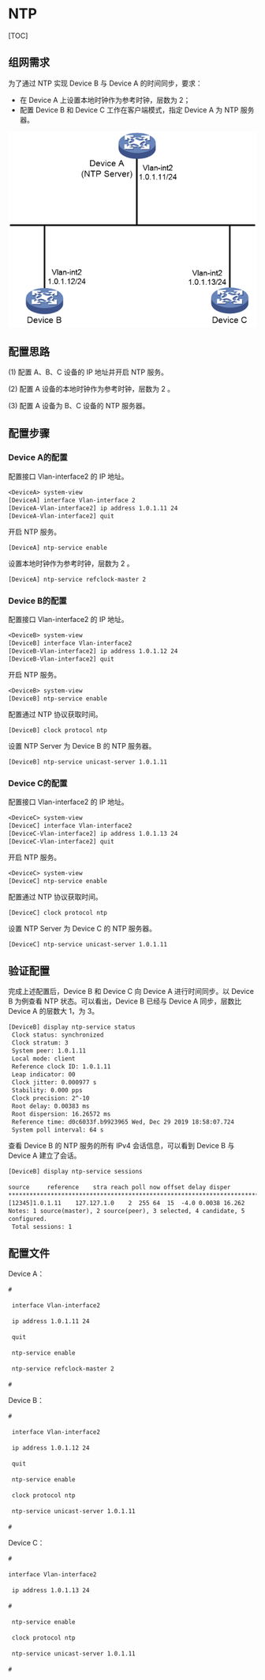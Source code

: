 # NTP

[TOC]

## 组网需求

为了通过 NTP 实现 Device B 与 Device A 的时间同步，要求：

* 在 Device A 上设置本地时钟作为参考时钟，层数为 2；
* 配置 Device B 和 Device C 工作在客户端模式，指定 Device A 为 NTP 服务器。

 ![](../../Image/2/20230328_8774684_x_Img_x_png_0_1816240_30005_0.png)

 

## 配置思路

(1)   配置 A、B、C 设备的 IP 地址并开启 NTP 服务。

(2)   配置 A 设备的本地时钟作为参考时钟，层数为 2 。

(3)   配置 A 设备为 B、C 设备的 NTP 服务器。

## 配置步骤

### Device A的配置

配置接口 Vlan-interface2 的 IP 地址。

```
<DeviceA> system-view
[DeviceA] interface Vlan-interface 2
[DeviceA-Vlan-interface2] ip address 1.0.1.11 24
[DeviceA-Vlan-interface2] quit
```

开启 NTP 服务。

```
[DeviceA] ntp-service enable
```

设置本地时钟作为参考时钟，层数为 2 。

```
[DeviceA] ntp-service refclock-master 2
```

### Device B的配置

配置接口 Vlan-interface2 的 IP 地址。

```
<DeviceB> system-view
[DeviceB] interface Vlan-interface2
[DeviceB-Vlan-interface2] ip address 1.0.1.12 24
[DeviceB-Vlan-interface2] quit
```

开启 NTP 服务。

```
<DeviceB> system-view
[DeviceB] ntp-service enable
```

配置通过 NTP 协议获取时间。

```
[DeviceB] clock protocol ntp
```

设置 NTP Server 为 Device B 的 NTP 服务器。

```
[DeviceB] ntp-service unicast-server 1.0.1.11
```

### Device C的配置

配置接口 Vlan-interface2 的 IP 地址。

```
<DeviceC> system-view
[DeviceC] interface Vlan-interface2
[DeviceC-Vlan-interface2] ip address 1.0.1.13 24
[DeviceC-Vlan-interface2] quit
```

开启 NTP 服务。

```
<DeviceC> system-view
[DeviceC] ntp-service enable
```

配置通过 NTP 协议获取时间。

```
[DeviceC] clock protocol ntp
```

设置 NTP Server 为 Device C 的 NTP 服务器。

```
[DeviceC] ntp-service unicast-server 1.0.1.11
```

## 验证配置

完成上述配置后，Device B 和 Device C 向 Device A 进行时间同步。以 Device B 为例查看 NTP 状态。可以看出，Device B 已经与 Device A 同步，层数比 Device A 的层数大 1，为 3。

```
[DeviceB] display ntp-service status
 Clock status: synchronized
 Clock stratum: 3
 System peer: 1.0.1.11
 Local mode: client
 Reference clock ID: 1.0.1.11
 Leap indicator: 00
 Clock jitter: 0.000977 s
 Stability: 0.000 pps
 Clock precision: 2^-10
 Root delay: 0.00383 ms
 Root dispersion: 16.26572 ms
 Reference time: d0c6033f.b9923965 Wed, Dec 29 2019 18:58:07.724
 System poll interval: 64 s
```

查看 Device B 的 NTP 服务的所有 IPv4 会话信息，可以看到 Device B 与 Device A 建立了会话。

```
[DeviceB] display ntp-service sessions

source     reference    stra reach poll now offset delay disper
********************************************************************************
[12345]1.0.1.11    127.127.1.0    2  255 64  15  -4.0 0.0038 16.262
Notes: 1 source(master), 2 source(peer), 3 selected, 4 candidate, 5 configured.
 Total sessions: 1
```

## 配置文件

Device A：

```
#

 interface Vlan-interface2

 ip address 1.0.1.11 24

 quit

 ntp-service enable

 ntp-service refclock-master 2

#
```

Device B：

```
#

 interface Vlan-interface2

 ip address 1.0.1.12 24

 quit

 ntp-service enable

 clock protocol ntp

 ntp-service unicast-server 1.0.1.11

#
```

Device C：

```
#

interface Vlan-interface2

 ip address 1.0.1.13 24

#

 ntp-service enable

 clock protocol ntp

 ntp-service unicast-server 1.0.1.11

#
```

